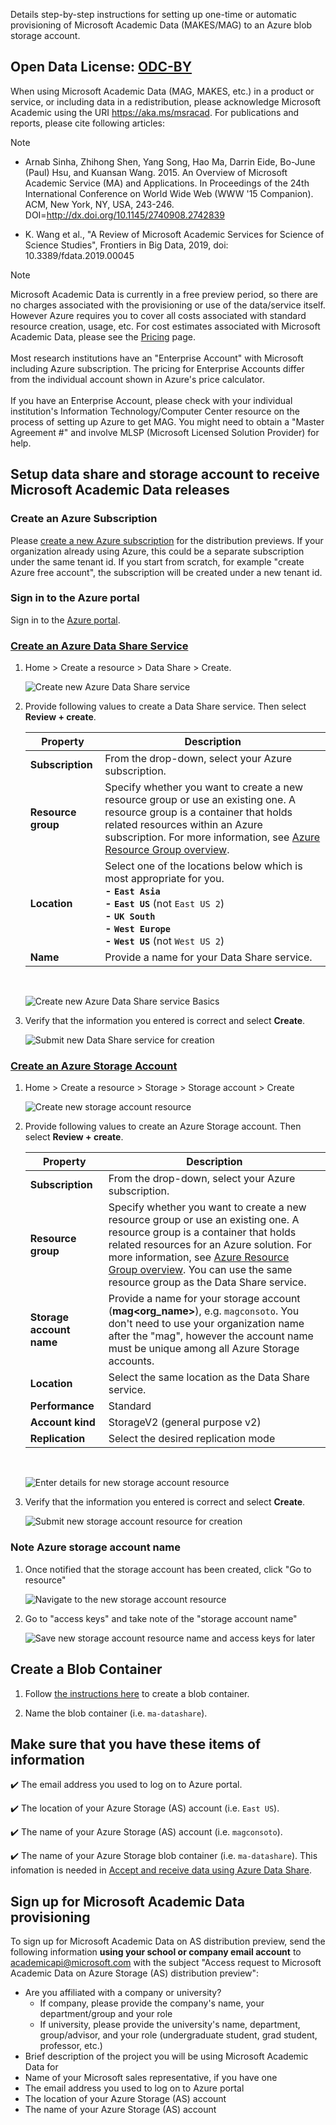 Details step-by-step instructions for setting up one-time or automatic provisioning of Microsoft Academic Data (MAKES/MAG) to an Azure blob storage account.

## Open Data License: [ODC-BY](https://opendatacommons.org/licenses/by/1.0/)

When using Microsoft Academic Data (MAG, MAKES, etc.) in a product or service, or including data in a redistribution, please acknowledge Microsoft Academic using the URI https://aka.ms/msracad. For publications and reports, please cite following articles:

> [!NOTE]
>
> - Arnab Sinha, Zhihong Shen, Yang Song, Hao Ma, Darrin Eide, Bo-June (Paul) Hsu, and Kuansan Wang. 2015. An Overview of Microsoft Academic Service (MA) and Applications. In Proceedings of the 24th International Conference on World Wide Web (WWW '15 Companion). ACM, New York, NY, USA, 243-246. DOI=http://dx.doi.org/10.1145/2740908.2742839
>
> - K. Wang et al., "A Review of Microsoft Academic Services for Science of Science Studies", Frontiers in Big Data, 2019, doi: 10.3389/fdata.2019.00045

> [!NOTE]
> Microsoft Academic Data is currently in a free preview period, so there are no charges associated with the provisioning or use of the data/service itself. However Azure requires you to cover all costs associated with standard resource creation, usage, etc. For cost estimates associated with Microsoft Academic Data, please see the [Pricing](./resources-pricing) page. <br/><br/>Most research institutions have an "Enterprise Account" with Microsoft including Azure subscription. The pricing for Enterprise Accounts differ from the individual account shown in Azure's price calculator. <br/><br/>If you have an Enterprise Account, please check with your individual institution's Information Technology/Computer Center resource on the process of setting up Azure to get MAG. You might need to obtain a "Master Agreement #" and involve MLSP (Microsoft Licensed Solution Provider) for help.

## Setup data share and storage account to receive Microsoft Academic Data releases

### Create an Azure Subscription

Please [create a new Azure subscription](https://azure.microsoft.com/get-started) for the distribution previews. If your organization already using Azure, this could be a separate subscription under the same tenant id. If you start from scratch, for example "create Azure free account", the subscription will be created under a new tenant id.

### Sign in to the Azure portal

Sign in to the [Azure portal](https://portal.azure.com/).

### [Create an Azure Data Share Service](https://azure.microsoft.com/services/data-share/)

1. Home > Create a resource > Data Share > Create.

    ![Create new Azure Data Share service](../media/create-storage-account/create-data-share.png "Create new Azure Data Share service")

1. Provide following values to create a Data Share service. Then select **Review + create**. 

    |Property|Description|
    |-|-|
    |**Subscription** | From the drop-down, select your Azure subscription. |
    |**Resource group** | Specify whether you want to create a new resource group or use an existing one. A resource group is a container that holds related resources within an Azure subscription. For more information, see [Azure Resource Group overview](https://docs.microsoft.com/azure/azure-resource-manager/resource-group-overview). |
    |**Location** | Select one of the locations below which is most appropriate for you. <br> **- `East Asia`** <br> **- `East US`** (not `East US 2`) <br> **- `UK South`** <br> **- `West Europe`** <br> **- `West US`** (not `West US 2`) |
    |**Name** | Provide a name for your Data Share service. |

    <br>

    ![Create new Azure Data Share service Basics](../media/create-storage-account/create-data-share-basics.png "Create new Azure Data Share service Basics")

1. Verify that the information you entered is correct and select **Create**.

    ![Submit new Data Share service for creation](../media/create-storage-account/create-data-share-submit.png "Submit new Data Share service for creation")

### [Create an Azure Storage Account](https://docs.microsoft.com/azure/storage/common/storage-quickstart-create-account)

1. Home > Create a resource > Storage > Storage account > Create

    ![Create new storage account resource](../media/create-storage-account/select.png "Create new storage account resource")

1. Provide following values to create an Azure Storage account. Then select **Review + create**.

    |Property|Description|
    |-|-|
    |**Subscription** | From the drop-down, select your Azure subscription. |
    |**Resource group** | Specify whether you want to create a new resource group or use an existing one. A resource group is a container that holds related resources for an Azure solution. For more information, see [Azure Resource Group overview](https://docs.microsoft.com/azure/azure-resource-manager/resource-group-overview). You can use the same resource group as the Data Share service.|
    |**Storage account name** | Provide a name for your storage account (**mag<org_name>**), e.g. `magconsoto`. You don't need to use your organization name after the "mag", however the account name must be unique among all Azure Storage accounts. |
    |**Location**    | Select the same location as the Data Share service. |
    |**Performance** | Standard |
    |**Account kind**| StorageV2 (general purpose v2) |
    |**Replication** | Select the desired replication mode |

    <br>

    ![Enter details for new storage account resource](../media/create-storage-account/details.png "Enter details for new storage account resource")

1. Verify that the information you entered is correct and select **Create**.

    ![Submit new storage account resource for creation](../media/create-storage-account/submit.png "Submit new storage account resource for creation")

### Note Azure storage account name

1. Once notified that the storage account has been created, click "Go to resource"

    ![Navigate to the new storage account resource](../media/create-storage-account/go-to-resource.png "Navigate to the new storage account resource")

1. Go to "access keys" and take note of the "storage account name"

    ![Save new storage account resource name and access keys for later](../media/create-storage-account/access-keys.png "Save new storage account resource name and access keys for later")

## Create a Blob Container

1. Follow [the instructions here](https://docs.microsoft.com/azure/storage/blobs/storage-quickstart-blobs-portal#create-a-container) to create a blob container.

1. Name the blob container (i.e. `ma-datashare`).

## Make sure that you have these items of information

   :heavy_check_mark:  The email address you used to log on to Azure portal.

   :heavy_check_mark:  The location of your Azure Storage (AS) account (i.e. `East US`).

   :heavy_check_mark:  The name of your Azure Storage (AS) account (i.e. `magconsoto`).

   :heavy_check_mark:  The name of your Azure Storage blob container (i.e. `ma-datashare`). This infomation is needed in [Accept and receive data using Azure Data Share](./get-started-receive-data).

## Sign up for Microsoft Academic Data provisioning

To sign up for Microsoft Academic Data on AS distribution preview, send the following information **using your school or company email account** to <a href="mailto:academicapi@microsoft.com?subject=Access request to Microsoft Academic Data on Azure Storage (AS) distribution preview">academicapi@microsoft.com</a> with the subject "Access request to Microsoft Academic Data on Azure Storage (AS) distribution preview":

- Are you affiliated with a company or university?
  - If company, please provide the company's name, your department/group and your role
  - If university, please provide the university's name, department, group/advisor, and your role (undergraduate student, grad student, professor, etc.)
- Brief description of the project you will be using Microsoft Academic Data for
- Name of your Microsoft sales representative, if you have one
- The email address you used to log on to Azure portal
- The location of your Azure Storage (AS) account
- The name of your Azure Storage (AS) account
